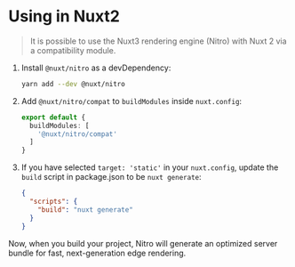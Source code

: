 # Using in Nuxt2

> It is possible to use the Nuxt3 rendering engine (Nitro) with Nuxt 2 via a compatibility module.

1. Install `@nuxt/nitro` as a devDependency:

   ```bash
   yarn add --dev @nuxt/nitro
   ```

1. Add `@nuxt/nitro/compat` to `buildModules` inside `nuxt.config`:

   ```ts [nuxt.config.js]
   export default {
     buildModules: [
       '@nuxt/nitro/compat'
     ]
   }
   ```

1. If you have selected `target: 'static'` in your `nuxt.config`, update the `build` script in package.json to be `nuxt generate`:

   ```json [package.json]
   {
     "scripts": {
       "build": "nuxt generate"
     }
   }
   ```

Now, when you build your project, Nitro will generate an optimized server bundle for fast, next-generation edge rendering.
